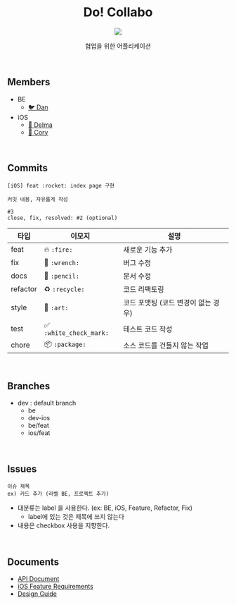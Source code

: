 
<h1 align="center">
  Do! Collabo
</h1>
<p align="center">

<p align="center">
 <img src="https://img.shields.io/badge/platform-iOS-9cf.svg">
 
 <p align="center">협업을 위한 어플리케이션</p>
</p>

<br>

## Members

- BE 
    - [🐦 Dan](https://github.com/Hyune-c)
- iOS 
    - [🐝 Delma](https://github.com/delmaSong)
    - [🦊 Cory](https://github.com/corykim0829)

<br>

## Commits

```
[iOS] feat :rocket: index page 구현
    
커밋 내용, 자유롭게 작성
    
#3
close, fix, resolved: #2 (optional)
```

| 타입 | 이모지 | 설명 |
|--|--|--|
|feat|:fire: `:fire:`|새로운 기능 추가|
|fix|:wrench: `:wrench:`|버그 수정|
|docs|:pencil: `:pencil:`|문서 수정|
|refactor|:recycle: `:recycle:`|코드 리팩토링|
|style|:art: `:art:`|코드 포맷팅 (코드 변경이 없는 경우)|
|test|:white_check_mark: `:white_check_mark:` |테스트 코드 작성|
|chore|:package: `:package:`|소스 코드를 건들지 않는 작업|

<br>

## Branches

- dev : default branch 
    - be
    - dev-ios
    - be/feat
    - ios/feat

<br>

## Issues

```
이슈 제목
ex) 카드 추가 (라벨 BE, 프로젝트 추가)
```

- 대분류는 label 을 사용한다. (ex: BE, iOS, Feature, Refactor, Fix)
    - label에 있는 것은 제목에 쓰지 않는다
- 내용은 checkbox 사용을 지향한다.

<br>

## Documents

- [API Document]()
- [iOS Feature Requirements](https://docs.google.com/spreadsheets/d/1PS3qxyUZ9dthyNLMbDasInC9mER7WPdZ7khVixbp6ng/edit#gid=0)
- [Design Guide](https://github.com/codesquad-member-2020/issue-tracker-02/wiki/Design-Guide-Document)

